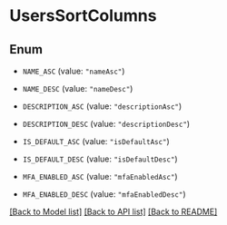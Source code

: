 # UsersSortColumns

## Enum


* `NAME_ASC` (value: `"nameAsc"`)

* `NAME_DESC` (value: `"nameDesc"`)

* `DESCRIPTION_ASC` (value: `"descriptionAsc"`)

* `DESCRIPTION_DESC` (value: `"descriptionDesc"`)

* `IS_DEFAULT_ASC` (value: `"isDefaultAsc"`)

* `IS_DEFAULT_DESC` (value: `"isDefaultDesc"`)

* `MFA_ENABLED_ASC` (value: `"mfaEnabledAsc"`)

* `MFA_ENABLED_DESC` (value: `"mfaEnabledDesc"`)


[[Back to Model list]](../README.md#documentation-for-models) [[Back to API list]](../README.md#documentation-for-api-endpoints) [[Back to README]](../README.md)


